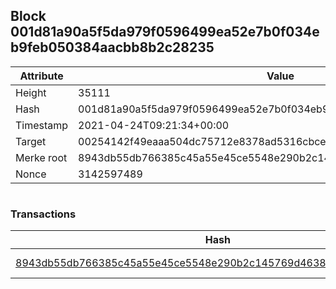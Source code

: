 ## Block 001d81a90a5f5da979f0596499ea52e7b0f034eb9feb050384aacbb8b2c28235

Attribute | Value
--- | ---
Height | 35111
Hash | 001d81a90a5f5da979f0596499ea52e7b0f034eb9feb050384aacbb8b2c28235
Timestamp | 2021-04-24T09:21:34+00:00
Target | 00254142f49eaaa504dc75712e8378ad5316cbcead634704b3734b6271167cc4
Merke root | 8943db55db766385c45a55e45ce5548e290b2c145769d4638367b5d3d07d9ec0
Nonce | 3142597489

```

```

### Transactions

Hash | Amount
--- | ---
[8943db55db766385c45a55e45ce5548e290b2c145769d4638367b5d3d07d9ec0](8943db55db766385c45a55e45ce5548e290b2c145769d4638367b5d3d07d9ec0.md) | 10.00000000 SKEPTI 
